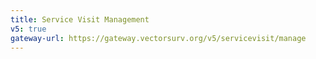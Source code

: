 ```yaml
---
title: Service Visit Management
v5: true
gateway-url: https://gateway.vectorsurv.org/v5/servicevisit/manage
---
```

